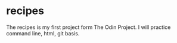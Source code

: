 # recipes
The recipes is my first project form The Odin Project. I will practice command line, html, git basis.